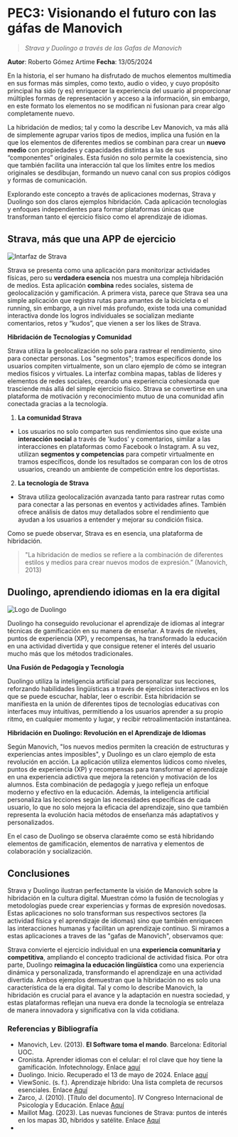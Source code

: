 # PEC3: Visionando el futuro con las gáfas de Manovich
> *Strava y Duolingo a través de las Gafas de Manovich*

**Autor**:  Roberto Gómez Artime
**Fecha**: 13/05/2024

En la historia, el ser humano ha disfrutado de muchos elementos multimedia en sus formas más simples, como texto, audio o video, y cuyo propósito principal ha sido (y es) enriquecer la experiencia del usuario al proporcionar múltiples formas de representación y acceso a la información, sin embargo, en este formato los elementos no se modifican ni fusionan para crear algo completamente nuevo.

La hibridación de medios; tal y como la describe Lev Manovich, va más allá de simplemente agrupar varios tipos de medios, implica una fusión en la que los elementos de diferentes medios se combinan para crear un **nuevo medio** con propiedades y capacidades distintas a las de sus “componentes” originales. Esta fusión no solo permite la coexistencia, sino que también facilita una interacción tal que los límites entre los medios originales se desdibujan, formando un nuevo canal con sus propios códigos y formas de comunicación.

Explorando este concepto a través de aplicaciones modernas, Strava y Duolingo son dos claros ejemplos hibridación. Cada aplicación tecnologías y enfoques independientes para formar plataformas únicas que transforman tanto el ejercicio físico como el aprendizaje de idiomas.

## Strava, más que una APP de ejercicio

![Intarfaz de Strava](https://d3nn82uaxijpm6.cloudfront.net/assets/website/mobile/img-mobile-phones-58745fa9bd930b07f7a53d21d8a245915c6a851aab426b17833ea19d5041bb86.jpg)

Strava se presenta como una aplicación para monitorizar actividades físicas, pero su **verdadera esencia** nos muestra una compleja hibridación de medios. Esta aplicación **combina** redes sociales, sistema de geolocalización y gamificación. A primera vista, parece que Strava sea una simple aplicación que registra rutas para amantes de la bicicleta o el running, sin embargo, a un nivel más profundo, existe toda una comunidad interactiva donde los logros individuales se socializan mediante comentarios, retos y “kudos”, que vienen a ser los likes de Strava. 


**Hibridación de Tecnologías y Comunidad**

Strava utiliza la geolocalización no solo para rastrear el rendimiento, sino para conectar personas. Los "segmentos"; tramos específicos donde los usuarios compiten virtualmente, son un claro ejemplo de cómo se integran medios físicos y virtuales. La interfaz combina mapas, tablas de líderes y elementos de redes sociales, creando una experiencia cohesionada que trasciende más allá del simple ejercicio físico. Strava se convertirse en una plataforma de motivación y reconocimiento mutuo de una comunidad afín conectada gracias a la tecnología. 

1.  **La comunidad Strava**

-   Los usuarios no solo comparten sus rendimientos sino que existe una **interacción social** a través de 'kudos' y comentarios, similar a las interacciones en plataformas como Facebook o Instagram. A su vez, utilizan **segmentos y competencias** para competir virtualmente en tramos específicos, donde los resultados se comparan con los de otros usuarios, creando un ambiente de competición entre los deportistas.

2.  **La tecnología de Strava**

-   Strava utiliza geolocalización avanzada tanto para rastrear rutas como para conectar a las personas en eventos y actividades afines. También ofrece análisis de datos muy detallados sobre el rendimiento que ayudan a los usuarios a entender y mejorar su condición física.

Como se puede observar, Strava es en esencia, una plataforma de hibridación.

> "La hibridación de medios se refiere a la combinación de diferentes estilos y medios para crear nuevos modos de expresión.” (Manovich, 2013)


## Duolingo, aprendiendo idiomas en la era digital
![Logo de Duolingo](https://design.duolingo.com/7d3b95abf67001cde6ea.svg)

Duolingo ha conseguido revolucionar el aprendizaje de idiomas al integrar técnicas de gamificación en su manera de enseñar. A través de niveles, puntos de experiencia (XP), y recompensas, ha transformado la educación en una actividad divertida y que consigue retener el interés del usuario mucho más que los métodos tradicionales. 

**Una Fusión de Pedagogía y Tecnología**

Duolingo utiliza la inteligencia artificial para personalizar sus lecciones, reforzando habilidades lingüísticas a través de ejercicios interactivos en los que se puede escuchar, hablar, leer o escribir. Esta hibridación se manifiesta en la unión de diferentes tipos de tecnologías educativas con interfaces muy intuitivas, permitiendo a los usuarios aprender a su propio ritmo, en cualquier momento y lugar, y recibir retroalimentación instantánea. 

**Hibridación en Duolingo: Revolución en el Aprendizaje de Idiomas**

Según Manovich, "los nuevos medios permiten la creación de estructuras y experiencias antes imposibles", y Duolingo es un claro ejemplo de esta revolución en acción. La aplicación utiliza elementos lúdicos como niveles, puntos de experiencia (XP) y recompensas para transformar el aprendizaje en una experiencia adictiva que mejora la retención y motivación de los alumnos. Esta combinación de pedagogía y juego refleja un enfoque moderno y efectivo en la educación. Además, la inteligencia artificial personaliza las lecciones según las necesidades específicas de cada usuario, lo que no solo mejora la eficacia del aprendizaje, sino que también representa la evolución hacia métodos de enseñanza más adaptativos y personalizados.

En el caso de Duolingo se observa claraémte como se está hibridando elementos de gamificación, elementos de narrativa y elementos de colaboración y socialización. 

## Conclusiones

Strava y Duolingo ilustran perfectamente la visión de Manovich sobre la hibridación en la cultura digital. Muestran cómo la fusión de tecnologías y metodologías puede crear experiencias y formas de expresión novedosas. Estas aplicaciones no solo transforman sus respectivos sectores (la actividad física y el aprendizaje de idiomas) sino que también enriquecen las interacciones humanas y facilitan un aprendizaje continuo. Si miramos a estas aplicaciones a traves de las "gafas de Manovich", observamos que:

Strava convierte el ejercicio individual en una **experiencia comunitaria y competitiva**, ampliando el concepto tradicional de actividad física.
Por otra parte, Duolingo **reimagina la educación lingüística** como una experiencia dinámica y personalizada, transformando el aprendizaje en una actividad divertida.
Ambos ejemplos demuestran que la hibridación no es solo una característica de la era digital. Tal y como lo describe Manovich, la hibridación es crucial para el avance y la adaptación en nuestra sociedad, y estas plataformas reflejan una nueva era donde la tecnología se entrelaza de manera innovadora y significativa con la vida cotidiana.

### Referencias y Bibliografía

-   Manovich, Lev. (2013).  **El Software toma el mando**. Barcelona: Editorial UOC.
-   Cronista. Aprender idiomas con el celular: el rol clave que hoy tiene la gamificación. Infotechnology. Enlace [aquí](https://www.cronista.com/infotechnology/actualidad/aprender-idiomas-con-el-celular-el-rol-clave-que-hoy-tiene-la-gamificacion/)
-   Duolingo. Inicio. Recuperado el 13 de mayo de 2024. Enlace [aquí](https://es.duolingo.com/)
-   ViewSonic. (s. f.). Aprendizaje híbrido: Una lista completa de recursos esenciales. Enlace [Aquí](https://www.viewsonic.com/library/es/educacion/aprendizaje-hibrido-una-lista-completa-de-recursos-esenciales/)
-   Zarco, J. (2010). [Título del documento]. IV Congreso Internacional de Psicología y Educación. Enlace [Aquí](https://repositori.uji.es/xmlui/bitstream/handle/10234/31656/Zarco_IVCongreso.pdf?sequence=1)
-   Maillot Mag. (2023). Las nuevas funciones de Strava: puntos de interés en los mapas 3D, híbridos y satélite. Enlace [Aquí](https://www.maillotmag.com/actualidad/las-nuevas-funciones-de-strava-puntos-de-interes-en-los-mapas-3d-hibridos-y-satelite)
-   
